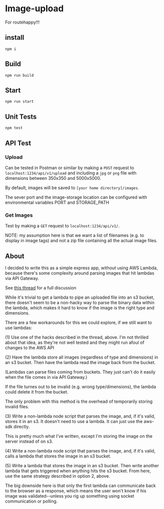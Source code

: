 # Image-upload

For routehappy!!!

## install

`npm i`

## Build

`npm run build`

## Start

`npm run start`

## Unit Tests

`npm test`

## API Test

### Upload

Can be tested in Postman or similar by making a `POST` request to `localhost:1234/api/v1/upload` and including a `jpg` or `png` file with dimensions between 350x350 and 5000x5000.

By default, images will be saved to `[your home directory]/images`.

The sever port and the image-storage location can be configured with environmental variables PORT and STORAGE_PATH

### Get Images

Test by making a `GET` request to `localhost:1234/api/v1/`.

NOTE: my assumption here is that we want a list of filenames (e.g. to display in image tags) and not a zip file containing all the actual image files.

## About

I decided to write this as a simple express app, without using AWS Lambda, because there's some complexity around parsing images that hit lambdas via API Gateway.

See [this thread](https://forum.serverless.com/t/returning-binary-data-jpg-from-lambda-via-api-gateway/796/25) for a full discussion

While it's trivial to get a lambda to pipe an uploaded file into an s3 bucket, there doesn't seem to be a non-hacky way to parse the binary data within the lambda, which makes it hard to know if the image is the right type and dimensions.

There are a few workarounds for this we could explore, if we still want to use lambdas:

(1) Use one of the hacks described in the thread, above. I'm not thrilled about that idea, as they're not well tested and they might run afoul of changes to the AWS API

(2) Have the lambda store all images (regardless of type and dimensions) in an s3 bucket. Then have the lambda read the image back from the bucket.

(Lambdas can parse files coming from buckets. They just can't do it easily when the file comes in via API Gateway.)

If the file turnes out to be invalid (e.g. wrong type/dimensions), the lambda could delete it from the bucket.

The only problem with this method is the overhead of temporarily storing invalid files.

(3) Write a non-lambda node script that parses the image, and, if it's valid, stores it in an s3. It doesn't need to use a lambda. It can just use the aws-sdk directly.

This is pretty much what I've written, except I'm storing the image on the server instead of on s3.

(4) Write a non-lambda node script that parses the image, and, if it's valid, calls a lambda that stores the image in an s3 bucket.

(5) Write a lambda that stores the image in an s3 bucket. Then write another lambda that gets triggered when anything hits the s3 bucket. From here, use the same strategy described in option 2, above.

The big downside here is that only the first lambda can communicate back to the browser as a response, which means the user won't know if his image was validated--unless you rig up something using socket communication or polling.
